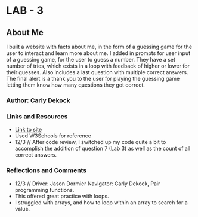 # LAB - 3

## About Me
I built a website with facts about me, in the form of a guessing game for the user to interact and learn more about me.
I added in prompts for user input of a guessing game, for the user to guess a number. They have a set number of tries, which exists in a loop with feedback of higher or lower for their guesses. Also includes a last question with multiple correct answers. The final alert is a thank you to the user for playing the guessing game letting them know how many questions they got correct.

### Author: Carly Dekock

### Links and Resources
* [Link to site](https://carlydekock.github.io/about-me/)
* Used W3Schools for reference
* 12/3 // After code review, I switched up my code quite a bit to accomplish the addition of question 7 (Lab 3) as well as the count of all correct answers.

### Reflections and Comments
* 12/3 // Driver: Jason Dormier Navigator: Carly Dekock, Pair programming functions.
* This offered great practice with loops.
* I struggled with arrays, and how to loop within an array to search for a value.